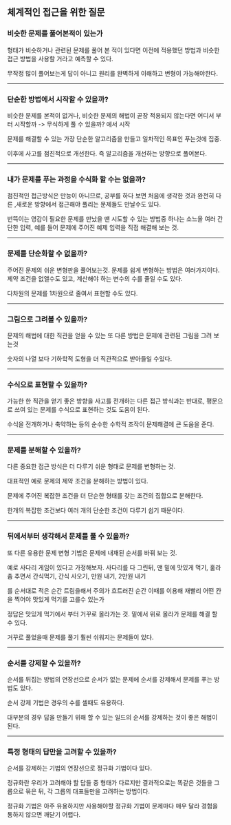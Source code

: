 ## 체계적인 접근을 위한 질문

### 비슷한 문제를 풀어본적이 있는가

형태가 비슷하거나 관련된 문제를 풀어 본 적이 있다면 이전에 적용했던 방법과 비슷한 접근 방법을 사용할 거라고 예측할 수 있다.

무작정 많이 풀어보는게 답이 아니고 원리를 완벽하게 이해하고 변형이 가능해야한다.


----------------------------------

### 단순한 방법에서 시작할 수 있을까?

비슷한 문제를 본적이 없거나, 비슷한 문제의 해법이 곧장 적용되지 않는다면 어디서 부터 시작할까 -> 무식하게 풀 수 있을까? 에서 시작

문제를 해결할 수 있는 가장 단순한 알고리즘을 만들고 일차적인 목표인 푸는것에 집중.

이후에 사고를 점진적으로 개선한다. 즉 알고리즘을 개선하는 방향으로 풀어본다.

-----------------------------


### 내가 문제를 푸는 과정을 수식화 할 수는 없을까?

점진적인 접근방식은 만능이 아니므로, 공부를 하다 보면 처음에 생각한 것과 완전히 다른 ,새로운 방향에서 접근해야 풀리는 문제들도 만날수도 있다.

번뜩이는 영감이 필요한 문제를 만났을 땐 시도할 수 있는 방법중 하나는 소느올 여러 간단한 입력, 예를 들어 문제에 주어진 예제 입력을 직접 해결해 보는 것.

----------------------

### 문제를 단순화할 수 없을까?

주어진 문제의 쉬운 변형판을 풀어보는것. 문제를 쉽게 변형하는 방법은 여러가지이다. 제약 조건을 없앨수도 있고, 계산해야 하는 변수의 수를 줄일 수도 있다.

다차원의 문제를 1차원으로 줄여서 표현할 수도 있다.

--------------------------------

### 그림으로 그려볼 수 있을까?

문제의 해법에 대한 직관을 얻을 수 있는 또 다른 방법은 문제에 관련된 그림을 그려 보는것

숫자의 나열 보다 기하학적 도형을 더 직관적으로 받아들일 수있다.

-----------------------------------

### 수식으로 표현할 수 있을까?

가능한 한 직관을 얻기 좋은 방향을 사고를 전개하는 다른 접근 방식과는 반대로, 평문으로 쓰여 있는 문제를 수식으로 표현하는 것도 도움이 된다.

수식을 전개하거나 축약하는 등의 순수한 수학적 조작이 문제해결에 큰 도움을 준다.

--------------------------------------

### 문제를 분해할 수 있을까?

다른 중요한 접근 방식은 더 다루기 쉬운 형태로 문제를 변형하는 것.

대표적인 예로 문제의 제약 조건을 분해하는 방법이 있다.

문제에 주어진 복잡한 조건을 더 단순한 형태를 갖는 조건의 집합으로 분해한다.

한개의 복잡한 조건보다 여러 개의 단순한 조건이 다루기 쉽기 때문이다.

------------------------------------------

### 뒤에서부터 생각해서 문제를 풀 수 있을까?

또 다른 유용한 문제 변형 기법은 문제에 내재된 순서를 바꿔 보는 것.

예로 사다리 게임이 있다고 가정해보자. 사다리를 다 그린뒤, 맨 밑에 맛있게 먹기, 훌라춤 추면서 간식먹기, 간식 사오기, 만원 내기, 2만원 내기

를 순서대로 적은 순간 트림을해서 주의가 흐트러진 순간 이때를 이용해 재빨리 어떤 칸을 찍어야 맛있게 먹기를 고를수 있는가

정답은 맛있게 먹기에서 부터 거꾸로 올라가는 것. 밑에서 위로 올라가 문제를 해결 할 수 있다.

거꾸로 풀었을때 문제를 풀기 훨씬 쉬워지는 문제들이 있다.

-----------------------------------------

### 순서를 강제할 수 있을까?

순서를 뒤집는 방법의 연장선으로 순서가 없는 문제에 순서를 강제해서 문제를 푸는 방법도 있다.

순서 강제 기법은 경우의 수를 셀때도 유용하다.

대부분의 경우 답을 만들기 위해 할 수 있는 일드의 순서를 강제하는 것이 좋은 해법이 된다.

---------------------------------------------
### 특정 형태의 답만을 고려할 수 있을까?

순서를 강제하는 기법의 연장선으로 정규화 기법이다 있다.

정규화란 우리가 고려해야 할 답들 중 형태가 다르지만 결과적으로는 똑같은 것들을 그룹으로 묶은 뒤, 각 그릅의 대표들만을 고려하는 방법이다.

정규화 기법은 아주 유용하지만 사용해야할 정규화 기법이 문제마다 매우 달라 경험을 통하지 않으면 깨닫기 어렵다.
